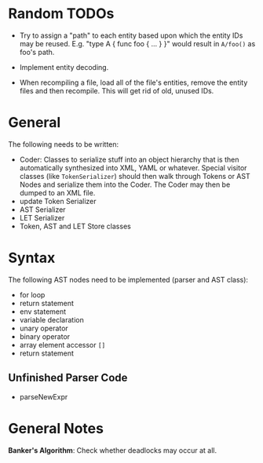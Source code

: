 Random TODOs
============

- Try to assign a "path" to each entity based upon which the entity IDs may be reused. E.g. "type A { func foo { ... } }" would result in `A/foo()` as foo's path.

- Implement entity decoding.

- When recompiling a file, load all of the file's entities, remove the entity files and then recompile. This will get rid of old, unused IDs.


General
=======
The following needs to be written:

- Coder: Classes to serialize stuff into an object hierarchy that is then automatically synthesized into XML, YAML or whatever. Special visitor classes (like `TokenSerializer`) should then walk through Tokens or AST Nodes and serialize them into the Coder. The Coder may then be dumped to an XML file.
- update Token Serializer
- AST Serializer
- LET Serializer
- Token, AST and LET Store classes


Syntax
======
The following AST nodes need to be implemented (parser and AST class):

- for loop
- return statement
- env statement
- variable declaration
- unary operator
- binary operator
- array element accessor `[]`
- return statement


Unfinished Parser Code
----------------------

- parseNewExpr


General Notes
=============

**Banker's Algorithm**: Check whether deadlocks may occur at all.